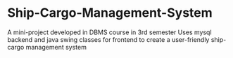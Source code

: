 # Ship-Cargo-Management-System
A mini-project developed in DBMS course in 3rd semester
Uses mysql backend and java swing classes for frontend to create a user-friendly ship-cargo management system
